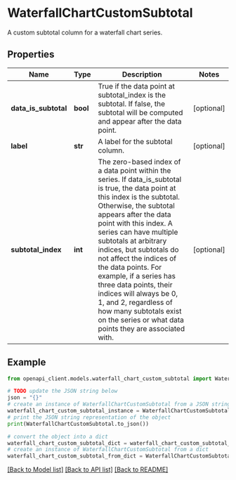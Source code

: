 # WaterfallChartCustomSubtotal

A custom subtotal column for a waterfall chart series.

## Properties

Name | Type | Description | Notes
------------ | ------------- | ------------- | -------------
**data_is_subtotal** | **bool** | True if the data point at subtotal_index is the subtotal. If false, the subtotal will be computed and appear after the data point. | [optional] 
**label** | **str** | A label for the subtotal column. | [optional] 
**subtotal_index** | **int** | The zero-based index of a data point within the series. If data_is_subtotal is true, the data point at this index is the subtotal. Otherwise, the subtotal appears after the data point with this index. A series can have multiple subtotals at arbitrary indices, but subtotals do not affect the indices of the data points. For example, if a series has three data points, their indices will always be 0, 1, and 2, regardless of how many subtotals exist on the series or what data points they are associated with. | [optional] 

## Example

```python
from openapi_client.models.waterfall_chart_custom_subtotal import WaterfallChartCustomSubtotal

# TODO update the JSON string below
json = "{}"
# create an instance of WaterfallChartCustomSubtotal from a JSON string
waterfall_chart_custom_subtotal_instance = WaterfallChartCustomSubtotal.from_json(json)
# print the JSON string representation of the object
print(WaterfallChartCustomSubtotal.to_json())

# convert the object into a dict
waterfall_chart_custom_subtotal_dict = waterfall_chart_custom_subtotal_instance.to_dict()
# create an instance of WaterfallChartCustomSubtotal from a dict
waterfall_chart_custom_subtotal_from_dict = WaterfallChartCustomSubtotal.from_dict(waterfall_chart_custom_subtotal_dict)
```
[[Back to Model list]](../README.md#documentation-for-models) [[Back to API list]](../README.md#documentation-for-api-endpoints) [[Back to README]](../README.md)


